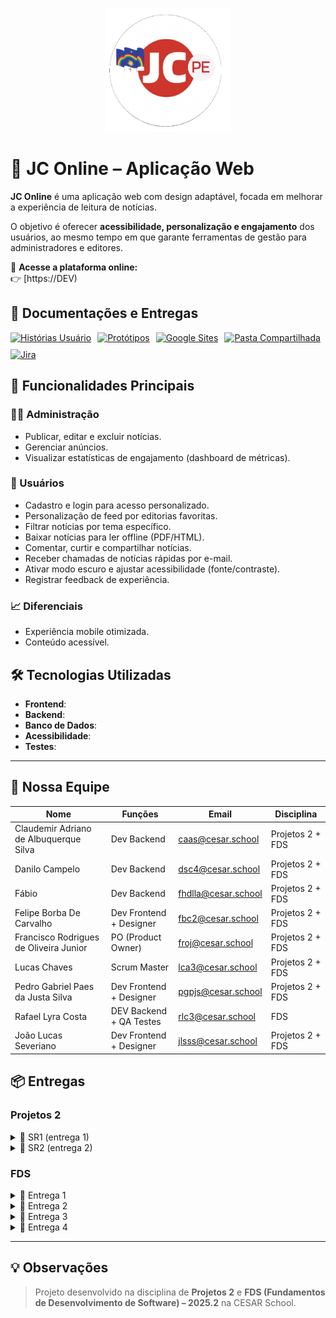 <p align="center">
  <img src="./prints/logo_readme.png" alt="Logo JC PE" width="200"/>
</p>


# 📰 JC Online – Aplicação Web

**JC Online** é uma aplicação web com design adaptável, focada em melhorar a experiência de leitura de notícias.

O objetivo é oferecer **acessibilidade, personalização e engajamento** dos usuários, ao mesmo tempo em que garante ferramentas de gestão para administradores e editores.

🔗 **Acesse a plataforma online:**  
👉 [https://DEV)


## 📄 Documentações e Entregas

<div style="display: flex; align-items: center; gap: 10px; flex-wrap: wrap;">
  <a href="https://docs.google.com/document/d/1nmucgv21ZFmh4KJL6easKM9BG2wHbv332d-kuiChz2I/edit?usp=sharing">
    <img src="https://img.shields.io/badge/Histórias-483D8B?style=for-the-badge&logo=google&logoColor=white" alt="Histórias Usuário"/></a>
  <a href="https://www.figma.com/board/mfDODhZAbZBivMjCYXKV4Q/Projetos-2-Time-2?node-id=0-1&t=4ilAjPXIL59rE93n-1">
    <img src="https://img.shields.io/badge/Figma-FF7262?style=for-the-badge&logo=figma&logoColor=white" alt="Protótipos"/></a>
  <a href="https://tinyurl.com/site-equipe2projetos2">
    <img src="https://img.shields.io/badge/Google_Sites-4285F4?style=for-the-badge&logo=google&logoColor=white" alt="Google Sites"/></a>
  <a href="https://tinyurl.com/drive-equipe2projetos2">
    <img src="https://img.shields.io/badge/Google_Drive-F4B400?style=for-the-badge&logo=google&logoColor=white" alt="Pasta Compartilhada"/></a>
  <a href="https://time2projetos2.atlassian.net/jira/software/projects/SCRUM/boards/1?atlOrigin=eyJpIjoiZGI1ZmI2MzY3NmQyNDgwZGFjYzE1MTdjYzdlNDMxYjAiLCJwIjoiaiJ9">
    <img src="https://img.shields.io/badge/Jira-0000ff?style=for-the-badge&logo=Jira&logoColor=white" alt="Jira"/></a>
</div>




## 🚀 Funcionalidades Principais 

### 👩‍💻 Administração
- Publicar, editar e excluir notícias.
- Gerenciar anúncios.
- Visualizar estatísticas de engajamento (dashboard de métricas).

### 🙋 Usuários
- Cadastro e login para acesso personalizado.
- Personalização de feed por editorias favoritas.
- Filtrar notícias por tema específico.
- Baixar notícias para ler offline (PDF/HTML).
- Comentar, curtir e compartilhar notícias.
- Receber chamadas de notícias rápidas por e-mail.
- Ativar modo escuro e ajustar acessibilidade (fonte/contraste).
- Registrar feedback de experiência.

### 📈 Diferenciais
- Experiência mobile otimizada.
- Conteúdo acessível.

## 🛠️ Tecnologias Utilizadas
- **Frontend**: 
- **Backend**:   
- **Banco de Dados**: 
- **Acessibilidade**:
- **Testes**: 

---

## 👥 Nossa Equipe

| Nome                                      | Funções | Email                              | Disciplina         |
|-------------------------------------------|---------|------------------------------------|--------------------|
| Claudemir Adriano de Albuquerque Silva    | Dev Backend | [caas@cesar.school](mailto:caas@cesar.school) | Projetos 2 + FDS |
| Danilo Campelo                            | Dev Backend | [dsc4@cesar.school](mailto:dsc4@cesar.school) | Projetos 2 + FDS |
| Fábio                                     | Dev Backend | [fhdlla@cesar.school](mailto:fhdlla@cesar.school) | Projetos 2 + FDS |
| Felipe Borba De Carvalho                  | Dev Frontend + Designer | [fbc2@cesar.school](mailto:fbc2@cesar.school) | Projetos 2 + FDS |
| Francisco Rodrigues de Oliveira Junior    | PO (Product Owner)| [froj@cesar.school](mailto:froj@cesar.school) | Projetos 2 + FDS |
| Lucas Chaves                              | Scrum Master | [lca3@cesar.school](mailto:lca3@cesar.school) | Projetos 2 + FDS |
| Pedro Gabriel Paes da Justa Silva         | Dev Frontend + Designer | [pgpjs@cesar.school](mailto:pgpjs@cesar.school) | Projetos 2 + FDS |
| Rafael Lyra Costa                         | DEV Backend + QA Testes| [rlc3@cesar.school](mailto:rlc3@cesar.school) | FDS              |
| João Lucas Severiano                      | Dev Frontend + Designer | [jlsss@cesar.school](mailto:jlsss@cesar.school) | Projetos 2 + FDS |


## 📦 Entregas

### Projetos 2

<details>
<summary>🚀 SR1 (entrega 1)</summary>
  <br/>
 </details>

 <details>
<summary>🚀 SR2 (entrega 2)</summary>
  <br/>
 </details>

### FDS 

<details> 
<summary>🚀 Entrega 1</summary>
<br/>

### 📄 Quadro Jira
![Quadro Jira](prints/entrega1_quadro_part1.png)
![Quadro Jira](prints/entrega1_quadro_part2.png)

---

### 📄 Jira Backlog
![Quadro Jira](prints/entrega1_backlog.png)

---

### 👥 Funções
| Nome                                   | Função                     |
|----------------------------------------|-----------------------------|
| Claudemir Adriano de Albuquerque Silva | Dev Backend                |
| Danilo Campelo                         | Dev Backend                |
| Fábio                                  | Dev Backend                |
| Felipe Borba De Carvalho               | Dev Frontend + Designer    |
| Francisco Rodrigues de Oliveira Junior | PO (Product Owner)         |
| Lucas Chaves                           | Scrum Master               |
| Pedro Gabriel Paes da Justa Silva      | Dev Frontend + Designer    |
| Rafael Lyra Costa                      | Dev Backend + QA Testes    |

---

### 📄 Links da entrega

<p align="center">
  <a href="https://docs.google.com/document/d/1nmucgv21ZFmh4KJL6easKM9BG2wHbv332d-kuiChz2I/edit?usp=sharing">
    <img src="https://img.shields.io/badge/Histórias-483D8B?style=for-the-badge&logo=google&logoColor=white" alt="Histórias Usuário"/></a> 
  <a href="https://time2projetos2.atlassian.net/jira/software/projects/SCRUM/boards/1?atlOrigin=eyJpIjoiZGI1ZmI2MzY3NmQyNDgwZGFjYzE1MTdjYzdlNDMxYjAiLCJwIjoiaiJ9">
    <img src="https://img.shields.io/badge/Jira-0000ff?style=for-the-badge&logo=Jira&logoColor=white" alt="Jira"/></a>
</p>
<br/>
  
</details>

<details>
  <summary>🚀 Entrega 2</summary>
  <br/>

  ### 📄 Links da entrega

<p align="center">
  <a href="https://docs.google.com/document/d/1nmucgv21ZFmh4KJL6easKM9BG2wHbv332d-kuiChz2I/edit?usp=sharing">
    <img src="https://img.shields.io/badge/Histórias-483D8B?style=for-the-badge&logo=google&logoColor=white" alt="Histórias Usuário"/></a> 
  <a href="https://time2projetos2.atlassian.net/jira/software/projects/SCRUM/boards/1?atlOrigin=eyJpIjoiZGI1ZmI2MzY3NmQyNDgwZGFjYzE1MTdjYzdlNDMxYjAiLCJwIjoiaiJ9">
    <img src="https://img.shields.io/badge/Jira-0000ff?style=for-the-badge&logo=Jira&logoColor=white" alt="Jira"/></a>
  <a href="https://www.figma.com/design/3VrvmwIAN8WB01nf0a7Zyz/Untitled?node-id=0-1&t=L9QFYe6fDEtr1nbI-1">
    <img src="https://img.shields.io/badge/Figma-FF7262?style=for-the-badge&logo=figma&logoColor=white" alt="Protótipos"/></a>
  <a href="https://youtu.be/IrzoyKmpHWQ?feature=shared">
    <img src="https://img.shields.io/badge/Screencast-b50404?style=for-the-badge&logo=youtube&logoColor=white"/></a>
  <a href="https://www.canva.com/design/DAGzjAnYGoQ/pjgqU4m0RzsDCLpylTslIg/edit?utm_content=DAGzjAnYGoQ&utm_campaign=designshare&utm_medium=link2&utm_source=sharebutton">
    <img src="https://img.shields.io/badge/Diagrama de atividades-a7532c?style=for-the-badge&logo=Canva&logoColor=white" alt="Diagrama"/></a>
</p>

### 📄 Quadro Jira
![Quadro Jira](prints/entrega1_quadro_part1.png)
![Quadro Jira](prints/entrega1_quadro_part2.png)

---

### 📄 Jira Backlog
![Quadro Jira](prints/entrega1_backlog.png)

---

 ### 📄 Diagrama de atividades do Sistema
  ![Diagrama de atividades](prints/Diagrama_Atividades.png)

  ## 👾 Issues e Bugs Tracker

- Utilizado para acompanhar todos os problemas e novas ideias que surgirem durante o desenvolvimento.

- Cada tarefa registrada precisa informar: o que fazer (descrição), como encontrar o problema (passos para reproduzir), quem vai fazer (responsável), qual a urgência (prioridade) e em que etapa está (status).

- Plataformas que podem ser usadas para isso: GitHub Issues, Jira, Trello.

  <br/>
</details>

<details>
  <summary>🚀 Entrega 3</summary>
  <br/>
</details>

<details>
  <summary>🚀 Entrega 4</summary>
  <br/>
</details>

---

## 💡 Observações

> Projeto desenvolvido na disciplina de **Projetos 2** e **FDS (Fundamentos de Desenvolvimento de Software) – 2025.2** na CESAR School.
